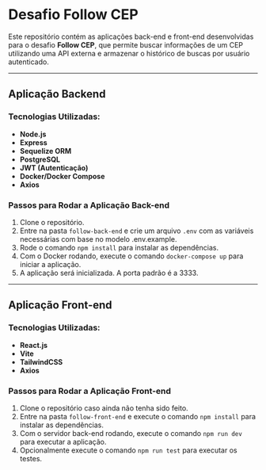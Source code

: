 # Desafio Follow CEP

Este repositório contém as aplicações back-end e front-end desenvolvidas para o desafio **Follow CEP**, que permite buscar informações de um CEP utilizando uma API externa e armazenar o histórico de buscas por usuário autenticado.

---

## Aplicação Backend

### Tecnologias Utilizadas:
- **Node.js**
- **Express**
- **Sequelize ORM**
- **PostgreSQL**
- **JWT (Autenticação)**
- **Docker/Docker Compose**
- **Axios**

### Passos para Rodar a Aplicação Back-end

1. Clone o repositório.
2. Entre na pasta `follow-back-end` e crie um arquivo `.env` com as variáveis necessárias com base no modelo .env.example.
3. Rode o comando `npm install` para instalar as dependências.
4. Com o Docker rodando, execute o comando `docker-compose up` para iniciar a aplicação.
5. A aplicação será inicializada. A porta padrão é a 3333.

---

## Aplicação Front-end

### Tecnologias Utilizadas:
- **React.js**
- **Vite**
- **TailwindCSS**
- **Axios**


### Passos para Rodar a Aplicação Front-end

1. Clone o repositório caso ainda não tenha sido feito.
2. Entre na pasta `follow-front-end` e execute o comando `npm install` para instalar as dependências.
3. Com o servidor back-end rodando, execute o comando `npm run dev` para executar a aplicação.
4. Opcionalmente execute o comando `npm run test` para executar os testes.

